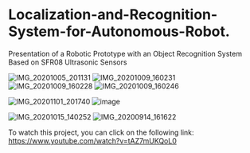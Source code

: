 # Localization-and-Recognition-System-for-Autonomous-Robot.
Presentation of a Robotic Prototype with an Object Recognition System Based on SFR08 Ultrasonic Sensors

![IMG_20201005_201131](https://github.com/user-attachments/assets/64d739fd-40a4-4556-ab3b-c91f50122123)
![IMG_20201009_160231](https://github.com/user-attachments/assets/fce4927b-ca73-4945-9353-c8fd89ad258e)
![IMG_20201009_160228](https://github.com/user-attachments/assets/52503798-6488-47f8-8cb7-ffe30b6dadc0)
![IMG_20201009_160246](https://github.com/user-attachments/assets/a6ace710-b3ac-4d5c-8f7b-2adc50331961)

![IMG_20201101_201740](https://github.com/user-attachments/assets/ccd3bd8b-1cc8-43cd-9ec1-f8b0c63055c1)
![image](https://github.com/user-attachments/assets/5cb5311c-3006-4dae-a4ee-49dcbece375b)

![IMG_20201015_140252](https://github.com/user-attachments/assets/faf40b18-9324-46ad-ac07-bf11d701c41f)
![IMG_20200914_161622](https://github.com/user-attachments/assets/73070d8f-b0a1-452c-9851-548f551c0646)



To watch this project, you can click on the following link: https://www.youtube.com/watch?v=tAZ7mUKQoL0
